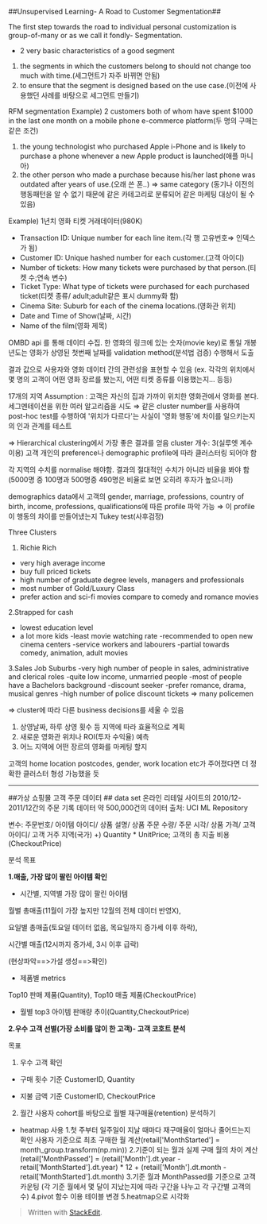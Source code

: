 ﻿##Unsupervised Learning- A Road to Customer Segmentation##

The first step towards the road to individual personal customization is group-of-many or as we call it fondly- Segmentation.

 - 2 very basic characteristics of a good segment
1. the segments in which the customers belong to should not change too much with time.(세그먼트가 자주 바뀌면 안됨)
2.  to ensure that the segment is designed based on the use case.(이전에 사용했던 사례를 바탕으로 세그먼트 만들기)

RFM segmentation 
Example) 2 customers both of whom have spent $1000 in the last one month on a mobile phone e-commerce platform(두 명의 구매는 같은 조건)
1. the young technologist who purchased Apple i-Phone and is likely to purchase a phone whenever a new Apple product is launched(애플 마니아)
2. the other person who made a purchase because his/her last phone was outdated after years of use.(오래 쓴 폰..)
⇒ same category (동기나 이전의 행동패턴을 알 수 없기 때문에 같은 카테고리로 분류되어 같은 마케팅 대상이 될 수 있음)

Example)
1년치 영화 티켓 거래데이터(980K) 
- Transaction ID: Unique number for each line item.(각 행 고유번호⇒ 인덱스가 됨)
- Customer ID: Unique hashed number for each customer.(고객 아이디)
- Number of tickets: How many tickets were purchased by that person.(티켓 수;연속 변수)
- Ticket Type: What type of tickets were purchased for each purchased ticket(티켓 종류/ adult;adult같은 표시 dummy화 함)
- Cinema Site: Suburb for each of the cinema locations.(영화관 위치)
- Date and Time of Show(날짜, 시간)
- Name of the film(영화 제목)

OMBD api 를 통해 데이터 수집. 한 영화의 링크에 있는 숫자(movie key)로 통일
개봉 년도는 영화가 상영된 첫번째 날짜를 validation method(분석법 검증) 수행해서 도출

결과 값으로 사용자와 영화 데이터 간의 관련성을 표현할 수 있음 
(ex. 각각의 위치에서 몇 명의 고객이 어떤 영화 장르를 봤는지, 어떤 티켓 종류를 이용했는지... 등등)

17개의 지역
Assumption : 고객은 자신의 집과 가까이 위치한 영화관에서 영화를 본다.
세그멘테이션을 위한 여러 알고리즘을 시도
⇒ 같은 cluster number를 사용하여 post-hoc test를 수행하여 '위치가 다르다'는 사실이 '영화 행동'에 차이를 일으키는지의 인과 관계를 테스트

⇒ Hierarchical clustering에서 가장 좋은 결과를 얻음
cluster 개수: 3(실루엣 계수 이용)
고객 개인의 preference나 demographic profile에 따라 클러스터링 되어야 함

각 지역의 수치를 normalise 해야함. 결과의 절대적인 수치가 아니라 비율을 봐야 함(5000명 중 100명과 500명중 490명은 비율로 보면 오히려 후자가 높으니까)

demographics data에서 고객의 gender, marriage, professions, country of birth, income, professions, qualifications에 따른 profile 파악 가능
⇒ 이 profile이 행동의 차이를 만들어냈는지 Tukey test(사후검정)

Three Clusters
1. Richie Rich
- very high average income
- buy full priced tickets
- high number of graduate degree levels, managers and professionals
- most number of Gold/Luxury Class
- prefer action and sci-fi movies compare to comedy and romance movies

2.Strapped for cash
- lowest education level
- a lot more kids
-least movie watching rate
-recommended to open new cinema centers 
-service workers and labourers
-partial towards comedy, animation, adult movies

3.Sales Job Suburbs
-very high number of people in sales, administrative and clerical roles
-quite low income, unmarried people
-most of people have a Bachelors background
-discount seeker
-prefer romance, drama, musical genres
-high number of police discount tickets ⇒ many policemen

⇒ cluster에 따라 다른 business decisions를 세울 수 있음
1. 상영날짜, 하루 상영 횟수 등 지역에 따라 효율적으로 계획
2. 새로운 영화관 위치나 ROI(투자 수익율) 예측
3. 어느 지역에 어떤 장르의 영화를 마케팅 할지

고객의 home location postcodes, gender, work location etc가 주어졌다면 더 정확한 클러스터 형성 가능했을 듯

----------
##가상 쇼핑몰 고객 주문 데이터 ##
data set
온라인 리테일 사이트의 2010/12-2011/12간의 주문 기록 데이터
약 500,000건의 데이터
출처: UCI ML Repository

변수: 주문번호/ 아이템 아이디/ 상품 설명/ 상품 주문 수량/ 주문 시각/ 상품 가격/ 고객 아이디/ 고객 거주 지역(국가)
+) Quantity * UnitPrice; 고객의 총 지출 비용(CheckoutPrice)


분석 목표

**1.매출, 가장 많이 팔린 아이템 확인**

 - 시간별, 지역별 가장 많이 팔린 아이템

월별 총매출(11월이 가장 높지만 12월의 전체 데이터 반영X), 

요일별 총매출(토요일 데이터 없음, 목요일까지 증가세 이후 하락), 

시간별 매출(12시까지 증가세, 3시 이후 급락)

(현상파악==>가설 생성==>확인)

- 제품별 metrics 

Top10 판매 제품(Quantity), Top10 매출 제품(CheckoutPrice)


 - 월별 top3 아이템 판매량 추이(Quantity,CheckoutPrice)


**2.우수 고객 선별(가장 소비를 많이 한 고객)- 고객 코호트 분석**

목표

1. 우수 고객 확인

- 구매 횟수 기준 CustomerID, Quantity

 -  지불 금액 기준 CustomerID, CheckoutPrice


2. 월간 사용자 cohort를 바탕으로 월별 재구매율(retention) 분석하기

- heatmap 사용
1.첫 주부터 일주일이 지날 때마다 재구매율이 얼마나 줄어드는지 확인
사용자 기준으로 최초 구매한 월 계산(retail['MonthStarted'] = month_group.transform(np.min))
2.기준이 되는 월과 실제 구매 월의 차이 계산
(retail['MonthPassed'] = (retail['Month'].dt.year - retail['MonthStarted'].dt.year) * 12 + (retail['Month'].dt.month - retail['MonthStarted'].dt.month)
3.기준 월과 MonthPassed를 기준으로 고객 카운팅
(각 기준 월에서 몇 달이 지났는지에 따라 구간을 나누고 각 구간별 고객의 수)
4.pivot 함수 이용 테이블 변경
5.heatmap으로 시각화

> Written with [StackEdit](https://stackedit.io/).